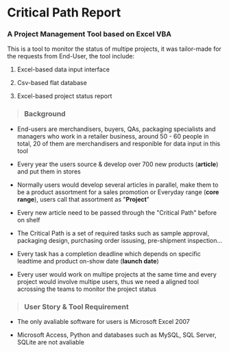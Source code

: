 # Critical Path Report
### A Project Management Tool based on Excel VBA

This is a tool to monitor the status of multipe projects, it was tailor-made for the requests from End-User, the tool include:

1. Excel-based data input interface

2. Csv-based flat database

3. Excel-based project status report

  
>### Background

* End-users are merchandisers, buyers, QAs, packaging specialists and managers who work in a retailer business, around 50 - 60 people in total, 20 of them are merchandisers and responible for data input in this tool

* Every year the users source & develop over 700 new products (**article**) and put them in stores

* Normally users would develop several articles in parallel, make them to be a product assortment for a sales promotion or Everyday range (**core range**), users call that assortment as "**Project**"

* Every new article need to be passed through the "Critical Path" before on shelf

* The Critical Path is a set of required tasks such as sample approval, packaging design, purchasing order issusing, pre-shipment inspection...

* Every task has a completion deadline which depends on specific leadtime and product on-show date (**launch date**)

* Every user would work on multipe projects at the same time and every project would involve multipe users, thus we need a aligned tool acrossing the teams to monitor the project status

  
>### User Story & Tool Requirement

* The only avaliable software for users is Microsoft Excel 2007

* Microsoft Access, Python and databases such as MySQL, SQL Server, SQLite are not avaliable

